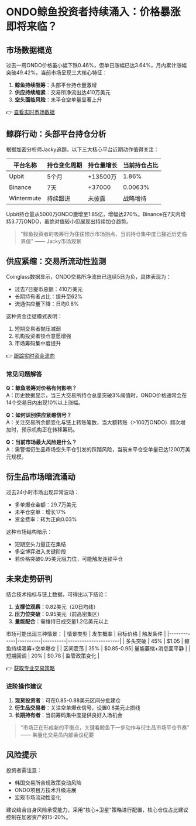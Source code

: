 # ONDO鲸鱼投资者持续涌入：价格暴涨即将来临？

## 市场数据概览
过去一周ONDO价格虽小幅下跌0.46%，但单日涨幅已达3.64%，月内累计涨幅突破49.42%。当前市场呈现三大核心特征：

1. **鲸鱼持续吸筹**：头部平台持仓量激增
2. **供应持续缩紧**：交易所净流出达410万美元
3. **空头面临风险**：未平仓空单量显著上升

👉 [查看实时市场数据](https://bit.ly/okx_welcome)

## 鲸群行动：头部平台持仓分析

根据加密分析师Jacky追踪，以下三大核心平台近期动作值得关注：

| 平台名称    | 持仓变化周期 | 持仓量增长 | 当前持仓占比 |
|-------------|--------------|------------|--------------|
| Upbit       | 5个月        | +13500万   | 1.86%        |
| Binance     | 7天          | +37000     | 0.0063%      |
| Wintermute  | 持续跟进     | 未披露     | 战略增持     |

Upbit持仓量从5000万ONDO激增至1.85亿，增幅达270%。Binance在7天内增持3.7万ONDO，虽绝对值较小但展现出持续加仓趋势。

> "鲸鱼投资者的吸筹行为往往预示市场拐点，当前持仓集中度已接近历史临界值" —— Jacky市场观察

## 供应紧缩：交易所流动性监测

Coinglass数据显示，ONDO交易所净流出已连续5日为负，具体表现为：

- 过去7日提币总额：410万美元
- 长期持有者占比：提升至62%
- 流通供应量下降：日均0.8%

这种资金迁徙模式表明：
1. 短期交易者抛压减弱
2. 机构投资者锁仓意愿增强
3. 市场筹码集中度提升

👉 [跟踪实时资金流向](https://bit.ly/okx_welcome)

### 常见问题解答
**Q：鲸鱼吸筹对价格有何影响？**  
A：历史数据显示，当三大交易所持仓总量突破3%阈值时，ONDO价格通常会在14个交易日内出现10%以上涨幅。

**Q：如何识别供应紧缩信号？**  
A：关注交易所余额变化与链上转账笔数，当大额转账（>100万ONDO）频次增加时，预示机构正在转移筹码。

**Q：当前市场最大风险是什么？**  
A：需警惕衍生品市场空头平仓引发的踩踏风险，当前未平仓空单量已达1200万美元规模。

## 衍生品市场暗流涌动

过去24小时市场出现异常波动：
- 多单爆仓金额：29.7万美元
- 未平仓空单：增长17%
- 资金费率：转为正向0.03%

这种市场结构暗示：
- 短期空头力量正在集结
- 多空博弈进入关键阶段
- 若价格突破0.95美元阻力位，可能触发连锁平仓

## 未来走势研判

结合技术指标与链上数据，可得出以下结论：

1. **支撑位观察**：0.82美元（20日均线）
2. **压力位突破**：0.95美元（前高密集区）
3. **量能配合**：需维持日成交量1.2亿美元以上

市场可能出现三种情景：
| 情景类型    | 发生概率 | 目标价格 | 触发条件             |
|-------------|----------|----------|----------------------|
| 多头突破    | 45%      | $1.05    | 鲸鱼持续吸筹+空单爆仓 |
| 区间震荡    | 35%      | $0.85-0.95| 量能萎缩+消息面平静   |
| 短期回调    | 20%      | $0.78    | 监管政策变化          |

👉 [获取专业交易策略](https://bit.ly/okx_welcome)

### 进阶操作建议
1. **现货投资者**：可在0.85-0.88美元区间分批建仓
2. **衍生品交易者**：关注空单爆仓信号，设置0.8美元止损线
3. **长期持有者**：当前筹码集中度提供良好入场机会

> "市场正在形成新的平衡点，关键看鲸鱼下一步动作与衍生品市场平仓节奏" —— 某量化交易员内部会议纪要

## 风险提示
投资者需注意：
- 韩国交易所合规政策变动风险
- ONDO项目方技术升级进展
- 宏观市场流动性变化

建议结合自身风险承受能力，采用"核心+卫星"策略进行配置，核心仓位占比建议控制在加密资产的15-20%。